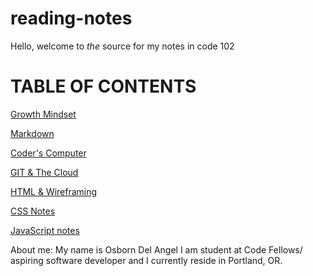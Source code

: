 # reading-notes
Hello, welcome to *the* source for my notes in code 102
# TABLE OF CONTENTS

[Growth Mindset](growthmindset.md)

[Markdown](learningmarkdown.md)


[Coder's Computer](coderscomputer.md)

[GIT & The Cloud](gitandthecloud.md)

[HTML & Wireframing ](htmlnotes.md)

[CSS Notes](cssnotes.md)


[JavaScript notes](jsnotes.md)




About me: My name is Osborn Del Angel I am student at Code Fellows/ aspiring software developer and I currently reside in Portland, OR. 